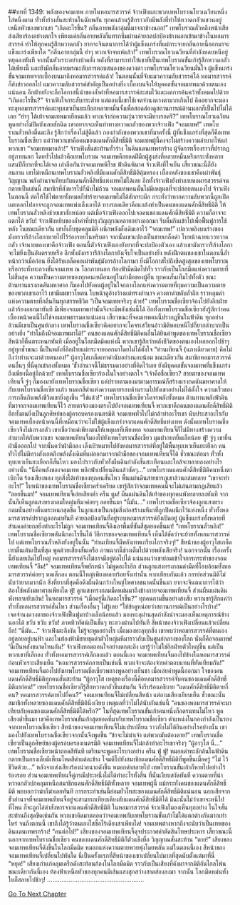 ##บทที่ 1349: พลังของจอมเทพ
ภายในหอมารสวรรค์ จ้าวเฟิงและพวกเทพโบราณโยวเฉวียนหนึ่งไล่หนึ่งตาม ทั่วทั้งร่างสั่นสะท้านในฉับพลัน
ทุกคนล้วนรู้สึกราวกับมีพลังที่ทำให้หวาดกลัวแขวนอยู่เหนือหัวของพวกเขา
“เกิดอะไรขึ้น? กลิ่นอายพลังกลุ่มนี้มาจากข้างนอก!”
เทพโบราณลั่วหลิงหน้าเสีย ส่งเสียงร้องอย่างตกใจ
เพียงแค่กลิ่นอายพลังก็แทรกซึมผ่านค่ายกลปกป้องข้างนอกเข้ามาข้างในหอมารสวรรค์ ทำให้ทุกคนรู้สึกหวาดกลัว
ยากจะจินตนาการได้ว่าผู้แข็งแกร่งที่แผ่กระจายกลิ่นอายนี้ออกมาจะแข็งแกร่งเพียงใด
“กลิ่นอายกลุ่มนี้ ฮ่าๆ พวกเจ้าจบเห่แล้ว!”
เทพโบราณโยวเฉวียนที่กำลังหลบหนีอยู่หยุดลงทันที จากนั้นหัวเราะอย่างบ้าคลั่ง
พลังที่สามารถทำให้เขาที่เป็นเทพโบราณขั้นเก้ารู้สึกหวาดกลัวได้เพียงนี้ และยังมีกลิ่นอายมรณะกับการตอบสนองของดวงตา เทพโบราณโยวเฉวียนมั่นใจ ผู้แข็งแกร่งขั้นจอมเทพจากเบื้องบนมาถึงหอมารสวรรค์แล้ว!
ในตอนนั้นที่จับแมวความลับสวรรค์ได้ หอมารสวรรค์ก็ส่งข่าวออกไป
แมวความลับสวรรค์สำคัญเป็นอย่างยิ่ง เบื้องบนจึงให้บุคคลขั้นจอมเทพมาด้วยตนเอง
แน่นอน อีกฝ่ายยังจะถือโอกาสนี้นำของล้ำค่าที่หอมารสวรรค์สะสมไว้และผลการค้นคว้าทั้งหมดไปด้วย
“เกิดอะไรขึ้น?”
จ้าวเฟิงใจกระสับกระส่าย แต่ตอนนี้เขาใช้เจตจำนงดวงตามากเกินไป คิดอยากจะมองทะลุหอมารสวรรค์และหุบเขาเย็นยะเยือกหลายหมื่นจั้งเพื่อสอดส่องดูสถานการณ์ด้านนอกก็เป็นไปไม่ได้เลย
“ฮ่าๆ ใต้เท้าจอมเทพมาเยือนแล้ว พวกเจ้าก่อความวุ่นวายจะมีทางรอดรึ?”
เทพโบราณโยวเฉวียนพูดอย่างไม่ปิดบังเลยสักนิด
เขาอยากจะเห็นท่าทางหวาดกลัวของพวกจ้าวเฟิง
“จอมเทพ!”
เทพโบราณลั่วหลิงตื่นตะลึง รู้สึกว่าเรื่องไม่สู้ดีแล้ว
กองกำลังของพวกเขาที่มาครั้งนี้ ผู้ที่แข็งแกร่งที่สุดก็คือเทพโบราณชื่อเซียว
แต่ว่าพวกเขาคือคนของแดนศักดิ์สิทธิ์มิติ จอมเทพผู้นี้คงจะไม่สร้างความลำบากให้แก่พวกเขา
“จอมเทพมาแล้ว!”
จ้าวเฟิงสั่นสะท้านทั่วร่าง
ในดินแดนเทพรกร้าง ผู้จัดการเรื่องราวที่ปรากฏอยู่ภายนอก โดยทั่วไปแล้วคือเทพโบราณ
จอมเทพคือยอดฝีมือผู้สูงส่งที่หลายหมื่นหรือกระทั่งหลายแสนปีก็ยากที่จะได้เจอ เล่าลือกันว่าจอมเทพพิโรธ ฟ้าดินพินาศ
จ้าวเฟิงที่ใจเย็น เสี้ยวขณะนี้ก็ยังลนลาน
เขาไม่เหมือนเทพโบราณลั่วหลิงที่มีแดนศักดิ์สิทธิ์มิติคุ้มครอง
เบื้องหลังของเขาคือเผ่าพันธุ์วิญญาณ พลังอำนาจเทียบกับแดนศักดิ์สิทธิ์แห่งเทพไม่ได้เลย อีกทั้งจ้าวเฟิงยังทำลายหอมารสวรรค์จนกลายเป็นเช่นนี้ สมาชิกที่สังหารไปก็นับไม่ถ้วน
จอมเทพคนนั้นไม่มีเหตุผลที่จะปล่อยตนเองไป
จ้าวเฟิงในตอนนี้ ต่อให้ใช้ไพ่ตายทั้งหมดก็ทำร้ายจอมเทพไม่ได้สักกระผีก กระทั่งว่าหากความลับพวกนี้ถูกเปิดเผยออกไปอาจจะถูกจอมเทพเพ่งเล็งเอาได้
ทางรอดเดียวคือแกล้งทำเป็นคนของแดนศักดิ์สิทธิ์มิติ ให้เทพโบราณลั่วหลิงช่วยเขาสักหน่อย
แต่เมื่อจ้าวเฟิงออกไปเจอคนของแดนศักดิ์สิทธิ์มิติ ความก็อาจจะแตกได้
ขวับ!
จ้าวเฟิงหยิบของล้ำค่าที่บำรุงวิญญาณหลายอย่างออกมา รีบดื่มกินเข้าไปเพื่อฟื้นฟูการใช้พลัง
ในขณะเดียวกัน เขาก็เก็บชุดคลุมมิติ ผนึกพลังดั้งเดิมเอาไว้
“จอมเทพ!”
เปลวเพลิงบนร่างของมังกรวารีล้างโลกาหายไปไร้ร่องรอยในพริบตา จากนั้นเขาแปลงเป็นชายเกล็ดดำ ใบหน้าฉายแววหวาดกลัว
เจ้านายของเขาคือจ้าวเฟิง ตอนนี้ตัวจ้าวเฟิงเองยังยากที่จะปกป้องตัวเอง แล้วเขามังกรวารีล้างโลกาจะไม่ยิ่งเป็นอันตรายหรือ
อีกทั้งมังกรวารีล้างโลกายังเจ็บใจเป็นอย่างยิ่ง พลังฝึกตนของเขาในตอนนี้ล้ำหน้ากว่าเมื่อก่อน ยิ่งได้รับเกล็ดคอเผ่าพันธุ์มังกรล้างโลกามา ยิ่งมีโอกาสไปถึงขีดสูงสุดของเทพโบราณหรือกระทั่งทะลวงขั้นจอมเทพ
ณ โลกภายนอก
ท้องฟ้ามืดมิดไปทั่ว ราวกับเป็นโลกมืดแห่งความตายที่ไม่สิ้นสุด ความเป็นความตายของทุกคนเหมือนอยู่ในกำมือของผู้อื่น
ทุกคนสั่นเทิ้มไปทั้งตัว ขณะต้านทานแรงกดดันมหาศาล ก็มองไปยังคนผู้อยู่ในใจกลางโลกแห่งความตายที่กุมความเป็นความตายของพวกเขาเอาไว้
เขามีผมขาวโพลน ใบหน้าดูอ้างว้างแต่ทรงอำนาจ ดวงตาดำขลับล้ำลึก ราวหลุมดำแห่งความตายที่กลืนกินทุกสรรพชีวิต
“เป็นจอมเทพจริงๆ ด้วย!”
เทพโบราณชื่อเซียวจ้องไปยังอีกฝ่าย แล้วร้องออกมาทันที
มีเพียงจอมเทพเท่านั้นจึงจะมีพลังเช่นนี้ได้
อีกทั้งเทพโบราณชื่อเซียวยังรู้สึกว่าคนเบื้องหน้าคนนี้ไม่ใช่จอมเทพธรรมดาแน่นอน
เสี้ยวขณะที่จอมเทพคนนี้ปรากฏขึ้นในฟ้าดิน ทุกอย่างล้วนมีเขาเป็นศูนย์กลาง เทพโบราณชื่อเซียวคิดอยากจะโคจรเสวียนอ้าวมิติหลบหนีไปก็ยากลำบากเป็นอย่างยิ่ง
“ทำไมถึงมีจอมเทพมาได้!”
คนของแดนศักดิ์สิทธิ์มิติคนอื่นได้ยินคำพูดของเทพโบราณชื่อเซียว สีหน้าก็ตื่นตระหนกทันที
เมื่ออยู่ในโลกมืดมิดแห่งนี้ พวกเขารู้สึกว่าพลังชีวิตของตนเองไหลออกไปช้าๆ อยู่ทุกชั่วขณะ นี่เป็นพลังที่อีกฝ่ายแผ่กระจายออกมาโดยไม่ได้ตั้งใจ
“ท่านเทียนจี้ (นภาเดียวดาย) คิดไม่ถึงว่าท่านจะมาด้วยตนเอง!”
ผู้อาวุโสเกล็ดเทาคำนับอย่างนอบน้อม
ขณะเดียวกัน สมาชิกหอมารสวรรค์คนอื่นๆ ที่นี่คุกเข่าลงทั้งหมด
‘ขั้วอำนาจนี้ไม่ธรรมดาอย่างที่คิดไว้เลย ยังมีบุคคลขั้นจอมเทพที่แข็งแกร่งถึงเพียงนี้อยู่อีกด้วย!’
เทพโบราณชื่อเซียวร้องในใจอย่างตกใจ
“เจ้าคือชื่อเซียว?
สายตาของจอมเทพเทียนจี้ จู่ๆ ก็มองมายังเทพโบราณชื่อเซียว
แค่ปรายตามองมาตามอารมณ์ก็สร้างแรงกดดันมหาศาลให้กับเทพโบราณชื่อเซียวแล้ว
หมอกสีดำแห่งความตายรอบด้านรวมไปยังเขาอย่างไม่ได้ตั้งใจ ความเร็วของการกลืนกินพลังชีวิตเขายิ่งสูงขึ้น
“ใช่แล้ว!”
เทพโบราณชื่อเซียวโคจรพลังทั้งหมด ต้านทานพลังฟ้าดินที่มาจากจอมเทพเทียนจี้ไว้ สายตาจ้องมองตรงไปยังจอมเทพเทียนจี้
พวกเขาคือคนของแดนศักดิ์สิทธิ์มิติ อีกทั้งตนยิ่งเป็นลูกศิษย์ของผู้ครอบครองเนตรมิติ
จอมเทพทั่วไปไม่กล้าทำอะไรเขา
นับประสาอะไรกับจอมเทพเบื้องหน้าคนนี้ที่เหมือนว่าจะไม่ใช่ผู้แข็งแกร่งจากแดนศักดิ์สิทธิ์แห่งเทพ
ดังนั้นเทพโบราณชื่อเซียวจึงไม่เกรงกลัว เขาเชื่อว่าแค่เพียงตนให้เหตุผลที่เพียงพอ จอมเทพเทียนจี้ก็ไม่มีทางสร้างความลำบากให้กับพวกเขา
จอมเทพเทียนจี้มองไปยังเทพโบราณชื่อเซียว มุมปากยกยิ้มเล็กน้อย
ฟู่!
จู่ๆ เขายื่นฝ่ามือออกไป จากนั้นคว่ำฝ่ามือลง เล็งเป้าหมายไปยังหอมารสวรรค์ที่อยู่ใต้พื้นหุบเหวเย็นยะเยือก
คนทั่วไปไม่มีทางสังเกตถึงพลังดั้งเดิมที่แผ่ออกมาจากฝ่ามือของจอมเทพเทียนจี้ได้
ชั่วขณะต่อมา ทั่วทั้งหุบเหวเย็นยะเยือกก็สั่นไหว
มองไปราวกับทั่วทั้งผืนดินกำลังสั่นสะเทือนและใกล้จะทลายลงอย่างไรอย่างนั้น
“นี่คือพลังของจอมเทพ พลิกฟ้าเปลี่ยนดินแล้วชัดๆ...”
เทพโบราณแดนศักดิ์สิทธิ์มิติคนหนึ่งตาเบิกโต ร้องเสียงหลง
ทุกสิ่งใต้เท้าของทุกคนสั่นไหว พื้นแผ่นดินสายธารภูเขาล้วนถล่มทลาย
“เขาจะทำอะไร!”
ใบหน้าของเทพโบราณชื่อเซียวคร่ำเครียด เขารู้สึกว่าจอมเทพคนนี้จะไม่เล่นตามกฎเสียแล้ว
“ลอยขึ้นมา!”
จอมเทพเทียนจี้เอ่ยเสียงต่ำ
ครืน ตูม!
ผืนแผ่นดินใต้เท้าของทุกคนพังทลายลงทันที
จากนั้นก็เห็นลูกแสงทรงกลมใหญ่มหึมาค่อยๆ ลอยขึ้นมา
“นี่มัน...”
เทพโบราณชื่อเซียวจ้องลูกแสงทรงกลมนั่นอย่างตื่นตระหนกสุดขีด
ในลูกแสงเป็นกลุ่มสิ่งก่อสร้างมหึมาที่ถูกปิดผนึกไว้แห่งหนึ่ง ทั่วทั้งหอมารสวรรค์ปรากฏออกมาทันที
ค่ายกลป้องกันที่อยู่รอบหอมารสวรรค์ยังเปิดอยู่ ผู้แข็งแกร่งทั้งหลายที่สำแดงค่ายกลยิ่งทำอะไรไม่ถูก
จอมเทพเทียนจี้ดึงเอาพื้นที่ขั้นสี่สุดยอดขึ้นมา!
“เทพโบราณลั่วหลิง!”
เทพโบราณชื่อเซียวพลันนึกอะไรขึ้นได้
วิธีการของจอมเทพเทียนจี้ เห็นได้ชัดว่าจะย้ายทั้งหอมารสวรรค์ไป แต่เทพโบราณลั่วหลิงยังอยู่ในนั้น
“ท่านเทียนจี้มีพลังเทพเกรียงไกรจริงๆ!”
สีหน้าของผู้อาวุโสเกล็ดเทาตื่นเต้นเป็นที่สุด พูดด้วยเสียงสั่นเครือ
ภาพฉากนี้ช่างเต็มไปด้วยพลังเสียจริง!
นอกจากนั้น เรื่องครั้งนี้ยังเลยเถิดไปใหญ่ หอมารสวรรค์จึงไม่อาจมีอยู่ต่อไปได้ แน่นอนว่าเขาย่อมเข้าใจการกระทำของจอมเทพเทียนจี้
“อืม!”
จอมเทพเทียนจี้พยักหน้า ไม่พูดอะไรอีก
ส่วนลูกแสงทรงกลมดำมืดที่โอบล้อมทั้งหอมารสวรรค์ค่อยๆ หดเล็กลง ตอนนี้ใหญ่เพียงหลายร้อยจั้งเท่านั้น
หากเทียบกันแล้ว การย่อส่วนมิติไม่นับว่ายากมากนัก
สิ่งที่ยากที่สุดคือดึงผืนดินกว้างใหญ่ไพศาลขนาดนั้นขึ้นมา ยากจะจินตนาการได้ว่าต้องใช้พลังมหาศาลเพียงใด
ฟู่!
ลูกแสงทรงกลมมืดหม่นมาถึงข้างกายจอมเทพเทียนจี้
ส่วนผืนแผ่นดินพังทลายยับเยิน!
ในหอมารสวรรค์
“เมื่อครู่นี้เกิดอะไรขึ้น?”
ทุกคนถามขึ้นอย่างสงสัย
พวกเขารู้สึกแค่ว่าทั่วทั้งหอมารสวรรค์สั่นไหว ส่วนเรื่องอื่นๆ ไม่รู้เลย
“ให้ข้าดูหน่อยว่าสถานการณ์เป็นอย่างไรบ้าง!”
เจตจำนงดวงตาของจ้าวเฟิงฟื้นฟูมาบ้างเล็กน้อยแล้ว มองทะลุผ่านสุดกำลังน่าจะมองเห็นเหตุการณ์ข้างนอกได้
ขวับ ขวับ ขวับ!
ภาพทิวทัศน์เป็นชั้นๆ ทะลวงผ่านไปทันที
สีหน้าของจ้าวเฟิงเปลี่ยนแล้วเปลี่ยนอีก!
“นี่มัน...”
จ้าวเฟิงตะลึงงัน ไม่รู้จะพูดอย่างไร
เมื่อมองทะลุทุกสิ่ง เขาพบว่าหอมารสวรรค์ที่ตนเองอยู่ลอยอยู่บนฟ้า
และในท้องฟ้ามีชายชุดดำตัวใหญ่มหึมาราวกับเป็นศูนย์กลางของโลก
นั่นก็คือจอมเทพ!
‘นี่เป็นพลังขนาดไหนกัน!’
จ้าวเฟิงทอดถอนใจอย่างตกตะลึง
เขารู้ว่าไม่ใช่อีกฝ่ายตัวใหญ่ขึ้น แต่เป็นพวกเขาที่เล็กลง ทั่วทั้งหอมารสวรรค์เล็กลงแล้ว
ตอนนี้เอง จอมเทพเทียนจี้มองไปข้างในหอมารสวรรค์ ก่อนหัวเราะเสียงเย็น
“หอมารสวรรค์กลายเป็นเช่นนี้ พวกเจ้าจะต้องจ่ายค่าตอบแทนที่ทัดเทียมกัน!”
จอมเทพเทียนจี้มองไปยังเทพโบราณชื่อเซียวพลางพูดอย่างเย็นชา
เมื่อเอ่ยคำพูดนี้ออกมา ใจของคนแดนศักดิ์สิทธิ์มิติทุกคนสั่นสะท้าน
“ผู้อาวุโส เหตุของเรื่องนี้คือหอมารสวรรค์จับคนของแดนศักดิ์สิทธิ์มิติมาก่อน!”
เทพโบราณชื่อเซียวก็รู้สึกหวาดกลัวขึ้นเช่นกัน จึงรีบร้อนอธิบาย
“แดนศักดิ์สิทธิ์มิติตายกี่คน? หอมารสวรรค์ตายไปกี่คน?”
จอมเทพเทียนจี้ไม่เปลี่ยนสีหน้า แต่ถามเสียงเยียบเย็น
ชั่วขณะนั้น สมาชิกทั้งหลายของแดนศักดิ์สิทธิ์มิตินิ่งเงียบ
เหตุผลที่ว่าไม่ได้นับกันเช่นนี้
“คนของหอมารสวรรค์จะมาเทียบกับคนของแดนศักดิ์สิทธิ์มิติได้หรือ?”
ในที่สุดเทพโบราณขั้นเก้าคนหนึ่งก็อดรนทนไม่ไหว พูดเสียงต่ำขึ้นมา
เขาคือเทพโบราณขั้นเก้าสุดยอดที่มากับเทพโบราณชื่อเซียว ตำแหน่งในกองกำลังเป็นรองจากเทพโบราณชื่อเซียว
สีหน้าของจอมเทพเทียนจี้ไม่แปรเปลี่ยน ราวกับไม่ได้ยินอย่างไรอย่างนั้น เขามองไปยังเทพโบราณชื่อเซียวจากนั้นจึงพูดขึ้น “ข้าจะไม่ฆ่าเจ้า แต่พวกมันต้องตาย!”
เทพโบราณชื่อเซียวเป็นลูกศิษย์ของผู้ครอบครองเนตรมิติ จอมเทพเทียนจี้ไม่กล้าทำอะไรเขาจริงๆ
“ผู้อาวุโส นี่...”
เทพโบราณชื่อเซียวหน้าถอดสีทันที เตรียมจะพูดอะไรบางอย่าง
ครืน ฟู่ ฟู่!
หมอกดำทะลักล้นในฟ้าดิน กลายเป็นกรงเล็บผีเหี้ยมโหดสีดำแต่ละข้าง โจมตีไปยังสมาชิกแดนศักดิ์สิทธิ์มิติที่พูดขึ้นเมื่อครู่
“ไม่ ไว้ชีวิตด้วย...”
หลังจากส่งเสียงร้องน่าอนาถดังขึ้น หมอกดำสลายไป เทพโบราณขั้นเก้าก็หายไปอย่างไร้ร่องรอย
ส่วนจอมเทพเทียนจี้คู่กรณีประหนึ่งไม่ได้ทำอะไรทั้งสิ้น
ที่นั่นเงียบสงัดทันที ความตายที่น่าหวาดกลัวปกคลุมเหนือสมาชิกแดนศักดิ์สิทธิ์มิติทั้งหลาย
จอมเทพผู้นี้ แม้กระทั่งคนของแดนศักดิ์สิทธิ์มิติ พอบอกว่าฆ่าก็ฆ่าเลยทันที
การกระทำเช่นนี้ย่อมยั่วโทสะของแดนศักดิ์สิทธิ์มิติแน่นอน
นอกเสียจากขั้วอำนาจที่จอมเทพเทียนจี้อยู่จะสามารถเทียบเคียงกับแดนศักดิ์สิทธิ์มิติได้ มิฉะนั้นไม่ว่าเขาจะหนีไปที่ไหน ก็จะถูกไล่ล่าสังหารจากแดนศักดิ์สิทธิ์มิติ
ในหอมารสวรรค์ จ้าวเฟิงก็มองเห็นทุกอย่าง ในใจสั่นสะท้านถึงสุดขีดเช่นกัน
พวกเขาคิดมาตลอดว่าจอมเทพกับเทพโบราณขั้นเก้าไม่ได้แตกต่างกันมากเท่าไหร่
จนถึงตอนนี้ เขาถึงได้รู้ว่าตนเองใสซื่อไร้เดียงสาเพียงใด!
จอมเทพต่างหากถึงจะนับว่าเป็นเทพของดินแดนเทพรกร้าง!
“คนต่อไป!”
เสียงของจอมเทพเทียนจี้ดุจประกาศคำตัดสินโทษประหาร
เสี้ยวขณะนี้ นอกจากเทพโบราณชื่อเซียว คนของแดนศักดิ์สิทธิ์มิติก็ตัวแข็งทื่อ วิญญาณสั่นสะท้าน
“ตาย!”
เสียงของจอมเทพเทียนจี้ดังขึ้นในโลกมืดมิด หมอกแห่งความตายพวยพุ่งโดยพลัน
แต่ในตอนนี้เอง สีหน้าของจอมเทพเทียนจี้เปลี่ยนไปทันใด นี่เป็นครั้งแรกที่สีหน้าของเขาเปลี่ยนไปมากที่สุดนับตั้งแต่มาที่นี่
“หยุด!”
เสียงเก่าแก่คลุมเครือดังสะท้อนก้องในโลกมืดมิด ราวกับเป็นเสียงที่ดังมาจากมิติอันไกลโพ้น
ขณะเดียวกันนี้เอง ท้องฟ้าเหนือหัวของทุกคนมีเส้นแสงสุกสว่างสาดส่องลงมา
จากนั้น โลกมืดหม่นทั้งใบก็สลายไปช้าๆ!
………………………………………………


[Go To Next Chapter]( ./206.md)
